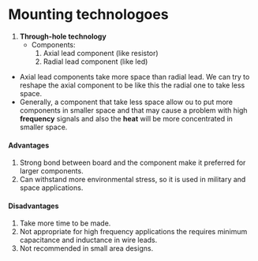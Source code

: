 # Mounting technologoes

1. **Through-hole technology**
   * Components:
        1. Axial lead component (like resistor)
        2. Radial lead component (like led)

* Axial lead components take more space than radial lead. We can try to reshape the axial component to be like this the radial one to take less space.
* Generally, a component that take less space allow ou to put more components in smaller space and that may cause a problem with high **frequency** signals and also the **heat** will be more concentrated in smaller space.

#### Advantages

1. Strong bond between board and the component make it preferred for larger components.
2. Can withstand more environmental stress, so it is used in military and space applications.

#### Disadvantages

1. Take more time to be made.
2. Not appropriate for high frequency applications the requires minimum capacitance and inductance in wire leads.
3. Not recommended in small area designs.

